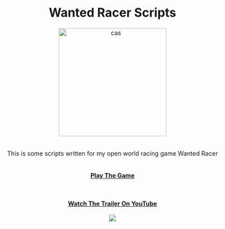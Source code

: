 
<h1 align="center">Wanted Racer Scripts</h1>

<div align="center">
   <img width="250" height="250" alt="cas" src="https://user-images.githubusercontent.com/76784461/201529429-da605d4d-a5b1-4b37-994b-184f7ccdf8ff.png">

  <p align="center">
    <br>
    This is some scripts written for my open world racing game Wanted Racer
    <br />
    <br>
    <br />
    <a href="https://vecter-games.itch.io/wanted-racer"><strong>Play The Game</strong></a>
    <br>
    <br>
    <br>
    
<a href="https://www.youtube.com/watch?v=r3UZnu_SGzI"><strong>Watch The Trailer On YouTube</strong></a>
    <br>
    <br>
    <img src="https://user-images.githubusercontent.com/76784461/201529395-d5aa4b61-a079-465b-9466-0ec892921505.mp4">

   












